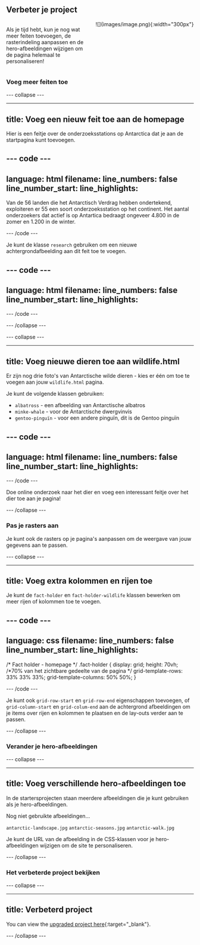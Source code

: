 ## Verbeter je project

<div style="display: flex; flex-wrap: wrap">
<div style="flex-basis: 200px; flex-grow: 1; margin-right: 15px;">

Als je tijd hebt, kun je nog wat meer feiten toevoegen, de rasterindeling aanpassen en de hero-afbeeldingen wijzigen om de pagina helemaal te personaliseren!

</div>
<div>
![](images/image.png){:width="300px"}
</div>
</div>

### Voeg meer feiten toe

\--- collapse ---

---

## title: Voeg een nieuw feit toe aan de homepage

Hier is een feitje over de onderzoeksstations op Antarctica dat je aan de startpagina kunt toevoegen.

## --- code ---

language: html
filename:
line_numbers: false
line_number_start:
line_highlights:
-----------------------------------------------------

<p>Van de 56 landen die het Antarctisch Verdrag hebben ondertekend, exploiteren er 55 een soort onderzoeksstation op het continent. Het aantal onderzoekers dat actief is op Antartica bedraagt ongeveer 4.800 in de zomer en 1.200 in de winter.</p>

\--- /code ---

Je kunt de klasse `research` gebruiken om een nieuwe achtergrondafbeelding aan dit feit toe te voegen.

## --- code ---

language: html
filename:
line_numbers: false
line_number_start:
line_highlights:
-----------------------------------------------------

<span class="fact-card research">

</span>

\--- /code ---

\--- /collapse ---

\--- collapse ---

---

## title: Voeg nieuwe dieren toe aan wildlife.html

Er zijn nog drie foto's van Antarctische wilde dieren - kies er één om toe te voegen aan jouw `wildlife.html` pagina.

Je kunt de volgende klassen gebruiken:

- `albatross` - een afbeelding van Antarctische albatros
- `minke-whale` - voor de Antarctische dwergvinvis
- `gentoo-pinguïn` - voor een andere pinguïn, dit is de Gentoo pinguïn

## --- code ---

language: html
filename:
line_numbers: false
line_number_start:
line_highlights:
-----------------------------------------------------

<span class="fact-card albatross">

</span>

\--- /code ---

Doe online onderzoek naar het dier en voeg een interessant feitje over het dier toe aan je pagina!

\--- /collapse ---

### Pas je rasters aan

Je kunt ook de rasters op je pagina's aanpassen om de weergave van jouw gegevens aan te passen.

\--- collapse ---

---

## title: Voeg extra kolommen en rijen toe

Je kunt de `fact-holder` en `fact-holder-wildlife` klassen bewerken om meer rijen of kolommen toe te voegen.

## --- code ---

language: css
filename:
line_numbers: false
line_number_start:
line_highlights:
-----------------------------------------------------

/\* Fact holder - homepage \*/
.fact-holder {
display: grid;
height: 70vh; /\*70% van het zichtbare gedeelte van de pagina \*/
grid-template-rows: 33% 33% 33%;
grid-template-columns: 50% 50%;
}

\--- /code ---

Je kunt ook `grid-row-start` en `grid-row-end` eigenschappen toevoegen, of `grid-column-start` en `grid-colum-end` aan de achtergrond afbeeldingen om je items over rijen en kolommen te plaatsen en de lay-outs verder aan te passen.

\--- /collapse ---

### Verander je hero-afbeeldingen

\--- collapse ---

---

## title: Voeg verschillende hero-afbeeldingen toe

In de startersprojecten staan meerdere afbeeldingen die je kunt gebruiken als je hero-afbeeldingen.

Nog niet gebruikte afbeeldingen...

`antarctic-landscape.jpg`
`antarctic-seasons.jpg`
`antarctic-walk.jpg`

Je kunt de URL van de afbeelding in de CSS-klassen voor je hero-afbeeldingen wijzigen om de site te personaliseren.

\--- /collapse ---

### Het verbeterde project bekijken

\--- collapse ---

---

## title: Verbeterd project

You can view the [upgraded project here](https://editor.raspberrypi.org/en/projects/welcome-to-antarctica-upgraded){:target="_blank"}.

\--- /collapse ---
